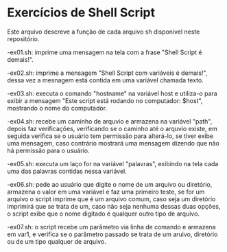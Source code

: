 # Exercícios de Shell Script
Este arquivo descreve a função de cada arquivo sh disponível neste repositório.

-ex01.sh: imprime uma mensagem na tela com a frase "Shell Script é demais!".

-ex02.sh: imprime a mensagem "Shell Script com variáveis é demais!", dessa vez a mesnagem está contida em uma variável chamada texto.

-ex03.sh: executa o comando "hostname" na variável host e utiliza-o para exibir a mensagem "Este script está rodando no computador: $host", mostrando o nome do computador.

-ex04.sh: recebe um caminho de arquvio e armazena na variável "path", depois faz verificações, verificando se o caminho até o arquvio existe, em seguida verifica se o usuário tem permissão para alterá-lo, se tiver exibe uma mensagem, caso contrário mostrará uma mensagem dizendo que não há permissão para o usuário.

-ex05.sh: executa um laço for na variável "palavras", exibindo na tela cada uma das palavras contidas nessa variável.

-ex06.sh: pede ao usuário que digite o nome de um arquivo ou diretório, armazena o valor em uma variável e faz uma primeiro teste, se for um arquivo o script imprime que é um arquivo comum, caso seja um diretório imprimirá que se trata de um, caso não seja nenhuma dessas duas opções, o script exibe que o nome digitado é qualquer outro tipo de arquivo.

-ex07.sh: o script recebe um parâmetro via linha de comando e armazena em var1, e verifica se o parâmetro passado se trata de um aruivo, diretório ou de um tipo qualquer de arquivo.

